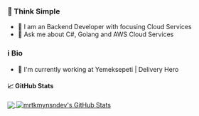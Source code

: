 ### 🤖 Think Simple

- 👾 I am an Backend Developer with focusing Cloud Services
- 💬 Ask me about C#, Golang and AWS Cloud Services


### ℹ Bio 

- 🏢 I'm currently working at Yemeksepeti | Delivery Hero


#### &#x1f4c8; GitHub Stats

<a href="https://github.com/mrtkmynsndev/mrtkmynsndev">
  <img align="center" src="https://github-readme-stats.vercel.app/api/top-langs/?username=mrtkmynsndev&title_color=ffffff&text_color=c9cacc&icon_color=E67E22&bg_color=212121&langs_count=3" />
</a>
<a href="https://github.com/mrtkmynsndev/mrtkmynsndev">
  <img align="center" src="https://github-readme-stats.vercel.app/api?username=mrtkmynsndev&show_icons=true&line_height=27&count_private=true&title_color=ffffff&text_color=c9cacc&icon_color=E67E22&bg_color=212121" alt="mrtkmynsndev's GitHub Stats" />
</a>
